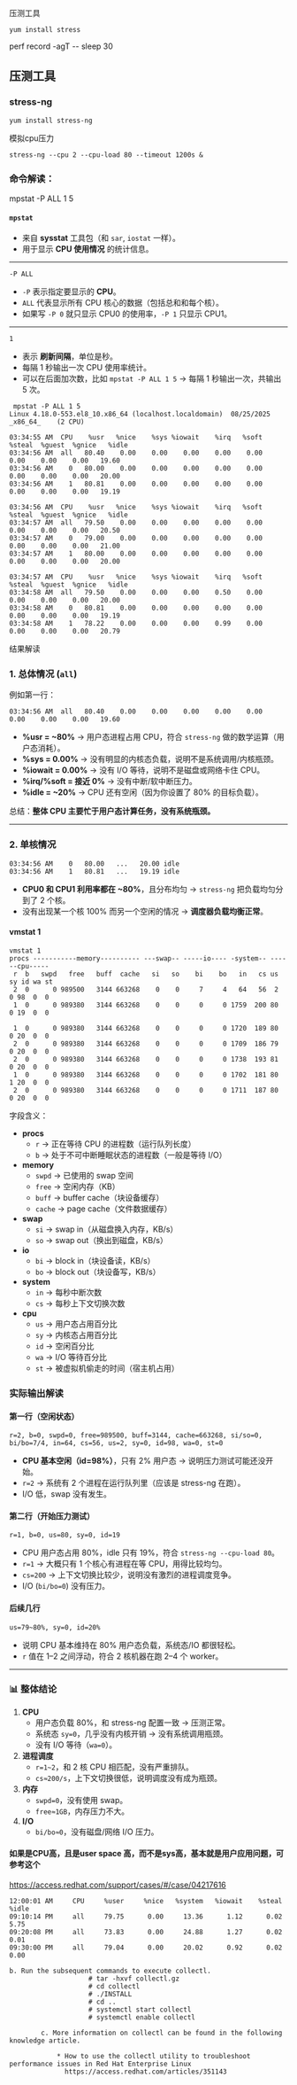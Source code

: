 压测工具

```
yum install stress
```



perf record -agT -- sleep 30



## 压测工具

### stress-ng 

```
yum install stress-ng
```

模拟cpu压力

```
stress-ng --cpu 2 --cpu-load 80 --timeout 1200s &
```

### 命令解读：

 mpstat -P ALL 1 5

#### `mpstat`

- 来自 **sysstat** 工具包（和 `sar`, `iostat` 一样）。
- 用于显示 **CPU 使用情况** 的统计信息。

------

`-P ALL`

- `-P` 表示指定要显示的 **CPU**。
- `ALL` 代表显示所有 CPU 核心的数据（包括总和和每个核）。
- 如果写 `-P 0` 就只显示 CPU0 的使用率，`-P 1` 只显示 CPU1。

------

 `1`

- 表示 **刷新间隔**，单位是秒。
- 每隔 1 秒输出一次 CPU 使用率统计。
- 可以在后面加次数，比如 `mpstat -P ALL 1 5` → 每隔 1 秒输出一次，共输出 5 次。

```
 mpstat -P ALL 1 5
Linux 4.18.0-553.el8_10.x86_64 (localhost.localdomain) 	08/25/2025 	_x86_64_	(2 CPU)

03:34:55 AM  CPU    %usr   %nice    %sys %iowait    %irq   %soft  %steal  %guest  %gnice   %idle
03:34:56 AM  all   80.40    0.00    0.00    0.00    0.00    0.00    0.00    0.00    0.00   19.60
03:34:56 AM    0   80.00    0.00    0.00    0.00    0.00    0.00    0.00    0.00    0.00   20.00
03:34:56 AM    1   80.81    0.00    0.00    0.00    0.00    0.00    0.00    0.00    0.00   19.19

03:34:56 AM  CPU    %usr   %nice    %sys %iowait    %irq   %soft  %steal  %guest  %gnice   %idle
03:34:57 AM  all   79.50    0.00    0.00    0.00    0.00    0.00    0.00    0.00    0.00   20.50
03:34:57 AM    0   79.00    0.00    0.00    0.00    0.00    0.00    0.00    0.00    0.00   21.00
03:34:57 AM    1   80.00    0.00    0.00    0.00    0.00    0.00    0.00    0.00    0.00   20.00

03:34:57 AM  CPU    %usr   %nice    %sys %iowait    %irq   %soft  %steal  %guest  %gnice   %idle
03:34:58 AM  all   79.50    0.00    0.00    0.00    0.50    0.00    0.00    0.00    0.00   20.00
03:34:58 AM    0   80.81    0.00    0.00    0.00    0.00    0.00    0.00    0.00    0.00   19.19
03:34:58 AM    1   78.22    0.00    0.00    0.00    0.99    0.00    0.00    0.00    0.00   20.79

```

 结果解读

### **1. 总体情况 (`all`)**

例如第一行：

```
03:34:56 AM  all   80.40    0.00    0.00    0.00    0.00    0.00    0.00    0.00    0.00   19.60
```

- **%usr = ~80%** → 用户态进程占用 CPU，符合 `stress-ng` 做的数学运算（用户态消耗）。
- **%sys = 0.00%** → 没有明显的内核态负载，说明不是系统调用/内核瓶颈。
- **%iowait = 0.00%** → 没有 I/O 等待，说明不是磁盘或网络卡住 CPU。
- **%irq/%soft = 接近 0%** → 没有中断/软中断压力。
- **%idle = ~20%** → CPU 还有空闲（因为你设置了 80% 的目标负载）。

总结：**整体 CPU 主要忙于用户态计算任务，没有系统瓶颈。**

------

### **2. 单核情况**

```
03:34:56 AM    0   80.00   ...   20.00 idle
03:34:56 AM    1   80.81   ...   19.19 idle
```

- **CPU0 和 CPU1 利用率都在 ~80%**，且分布均匀 → `stress-ng` 把负载均匀分到了 2 个核。
- 没有出现某一个核 100% 而另一个空闲的情况 → **调度器负载均衡正常**。



#### vmstat 1

```
vmstat 1
procs -----------memory---------- ---swap-- -----io---- -system-- ------cpu-----
 r  b   swpd   free   buff  cache   si   so    bi    bo   in   cs us sy id wa st
 2  0      0 989500   3144 663268    0    0     7     4   64   56  2  0 98  0  0
 1  0      0 989380   3144 663268    0    0     0     0 1759  200 80  0 19  0  0

 1  0      0 989380   3144 663268    0    0     0     0 1720  189 80  0 20  0  0
 2  0      0 989380   3144 663268    0    0     0     0 1709  186 79  0 20  0  0
 2  0      0 989380   3144 663268    0    0     0     0 1738  193 81  0 20  0  0
 1  0      0 989380   3144 663268    0    0     0     0 1702  181 80  1 20  0  0
 2  0      0 989380   3144 663268    0    0     0     0 1711  187 80  0 20  0  0
```

字段含义：

- **procs**
  - `r` → 正在等待 CPU 的进程数（运行队列长度）
  - `b` → 处于不可中断睡眠状态的进程数（一般是等待 I/O）
- **memory**
  - `swpd` → 已使用的 swap 空间
  - `free` → 空闲内存（KB）
  - `buff` → buffer cache（块设备缓存）
  - `cache` → page cache（文件数据缓存）
- **swap**
  - `si` → swap in（从磁盘换入内存，KB/s）
  - `so` → swap out（换出到磁盘，KB/s）
- **io**
  - `bi` → block in（块设备读，KB/s）
  - `bo` → block out（块设备写，KB/s）
- **system**
  - `in` → 每秒中断次数
  - `cs` → 每秒上下文切换次数
- **cpu**
  - `us` → 用户态占用百分比
  - `sy` → 内核态占用百分比
  - `id` → 空闲百分比
  - `wa` → I/O 等待百分比
  - `st` → 被虚拟机偷走的时间（宿主机占用）

### **实际输出解读**

#### 第一行（空闲状态）

```
r=2, b=0, swpd=0, free=989500, buff=3144, cache=663268, si/so=0, bi/bo=7/4, in=64, cs=56, us=2, sy=0, id=98, wa=0, st=0
```

- **CPU 基本空闲（id=98%）**，只有 2% 用户态 → 说明压力测试可能还没开始。
- `r=2` → 系统有 2 个进程在运行队列里（应该是 stress-ng 在跑）。
- I/O 低，swap 没有发生。

#### 第二行（开始压力测试）

```
r=1, b=0, us=80, sy=0, id=19
```

- CPU 用户态占用 80%，idle 只有 19%，符合 `stress-ng --cpu-load 80`。
- `r=1` → 大概只有 1 个核心有进程在等 CPU，用得比较均匀。
- `cs=200` → 上下文切换比较少，说明没有激烈的进程调度竞争。
- I/O (`bi/bo=0`) 没有压力。

#### 后续几行

```
us=79~80%, sy=0, id=20%
```

- 说明 CPU 基本维持在 80% 用户态负载，系统态/IO 都很轻松。
- `r` 值在 1–2 之间浮动，符合 2 核机器在跑 2–4 个 worker。

------

### 📊 **整体结论**

1. **CPU**
   - 用户态负载 80%，和 stress-ng 配置一致 → 压测正常。
   - 系统态 `sy=0`，几乎没有内核开销 → 没有系统调用瓶颈。
   - 没有 I/O 等待（`wa=0`）。
2. **进程调度**
   - `r=1~2`，和 2 核 CPU 相匹配，没有严重排队。
   - `cs≈200/s`，上下文切换很低，说明调度没有成为瓶颈。
3. **内存**
   - `swpd=0`，没有使用 swap。
   - `free≈1GB`，内存压力不大。
4. **I/O**
   - `bi/bo≈0`，没有磁盘/网络 I/O 压力。



####  如果是CPU高，且是user space 高，而不是sys高，基本就是用户应用问题，可参考这个

https://access.redhat.com/support/cases/#/case/04217616

```
12:00:01 AM     CPU     %user     %nice   %system   %iowait    %steal     %idle
09:10:14 PM     all     79.75      0.00     13.36      1.12      0.02      5.75
09:20:08 PM     all     73.83      0.00     24.88      1.27      0.02      0.01
09:30:00 PM     all     79.04      0.00     20.02      0.92      0.02      0.00
```



```
b. Run the subsequent commands to execute collectl.
                	# tar -hxvf collectl.gz
                	# cd collectl
                	# ./INSTALL
                	# cd ..
                	# systemctl start collectl
                	# systemctl enable collectl
 
		c. More information on collectl can be found in the following knowledge article.

			* How to use the collectl utility to troubleshoot performance issues in Red Hat Enterprise Linux
			  https://access.redhat.com/articles/351143
```